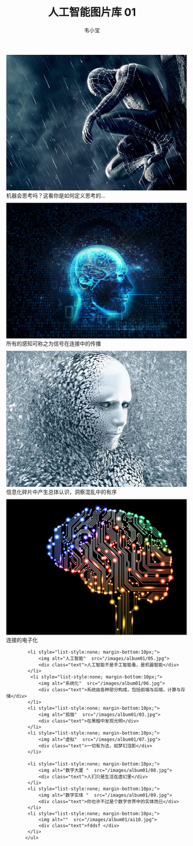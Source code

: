 ﻿---
layout: post
title: 人工智能图片库 01
author: 韦小宝
tags: [ 人工智能, 相册 ]
excerpt: 若干精彩的人工智能创意图片，领略未来人工智能世界的美丽...
category:
- 相册 
 
comments: true 
--- 
<div class="container" style="width:100%">
<!--
        <div class="row" style="text-align:center; border-bottom:1px dashed #ccc;  padding:0 0 20px 0; margin-bottom:40px;">
            <h3 style="font-family:'Bree Serif', arial; font-weight:bold; font-size:30px;">
               相册 01
            </h3>
            <p>若干精彩的人工智能创意图片</p>
        </div>
-->
        <ul class="row first"  >
            <li style="list-style:none; margin-bottom:10px;">
                <img alt="思考"  src="/images/album01/01.jpg">
                <div class="text">机器会思考吗？这看你是如何定义思考的...</div>
            </li>
             <li style="list-style:none; margin-bottom:10px;">
                <img alt="感知"  src="/images/album01/02.jpg">
                <div class="text">所有的感知可称之为信号在连接中的传播</div>
            </li>
            <li style="list-style:none; margin-bottom:10px;">
                <img alt="碎片"  src="/images/album01/03.jpg">
                <div class="text">信息化碎片中产生总体认识，洞察混乱中的有序</div>
            </li>
            <li style="list-style:none; margin-bottom:10px;">
                <img alt="电路板"  src="/images/album01/04.jpg">
                <div class="text">连接的电子化 </div>
            </li>

            <li style="list-style:none; margin-bottom:10px;">
                <img alt="人工智能"  src="/images/album01/05.jpg">
                <div class="text">人工智能不是手工智能看，是机器智能</div>
            </li>
             <li style="list-style:none; margin-bottom:10px;">
                <img alt="系统化"  src="/images/album01/06.jpg">
                <div class="text">系统由各种部分构成，包括前端与后端，计算与存储</div>
            </li>
            <li style="list-style:none; margin-bottom:10px;">
                <img alt="孤独"  src="/images/album01/03.jpg">
                <div class="text">在黑暗中发现光明</div>
            </li>
            <li style="list-style:none; margin-bottom:10px;">
                <img alt="虚拟"  src="/images/album01/07.jpg">
                <div class="text">一切有为法，如梦幻泡影</div>
            </li>

            <li style="list-style:none; margin-bottom:10px;">
                <img alt="数字大厦 "  src="/images/album01/08.jpg">
                <div class="text">人们只是生活在虚幻里</div>
            </li>
            <li style="list-style:none; margin-bottom:10px;">
                <img alt="数字实体 "  src="/images/album01/09.jpg">
                <div class="text">你也许不过是个数字世界中的实体而已</div>
            </li>
            <li style="list-style:none; margin-bottom:10px;">
                <img alt=""  src="/images/album01/ai10.jpg">
                <div class="text">fddsf </div>
            </li>
           </ul> 
</div>

 
